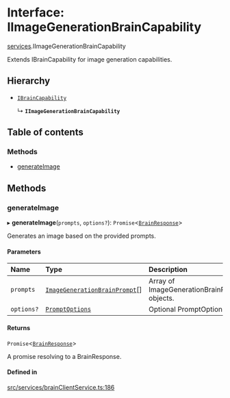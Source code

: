 # Interface: IImageGenerationBrainCapability

[services](../modules/services.md).IImageGenerationBrainCapability

Extends IBrainCapability for image generation capabilities.

## Hierarchy

- [`IBrainCapability`](services.IBrainCapability.md)

  ↳ **`IImageGenerationBrainCapability`**

## Table of contents

### Methods

- [generateImage](services.IImageGenerationBrainCapability.md#generateimage)

## Methods

### generateImage

▸ **generateImage**(`prompts`, `options?`): `Promise`\<[`BrainResponse`](../modules/services.md#brainresponse)\>

Generates an image based on the provided prompts.

#### Parameters

| Name | Type | Description |
| :------ | :------ | :------ |
| `prompts` | [`ImageGenerationBrainPrompt`](../modules/services.md#imagegenerationbrainprompt)[] | Array of ImageGenerationBrainPrompt objects. |
| `options?` | [`PromptOptions`](../modules/services.md#promptoptions) | Optional PromptOptions. |

#### Returns

`Promise`\<[`BrainResponse`](../modules/services.md#brainresponse)\>

A promise resolving to a BrainResponse.

#### Defined in

[src/services/brainClientService.ts:186](https://github.com/gethubai/hubai-core/blob/43abc4a/src/services/brainClientService.ts#L186)

